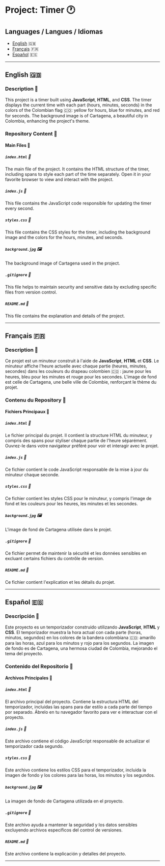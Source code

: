 # Project: Timer 🕐

## Languages / Langues / Idiomas
- [English](#english) 🇬🇧
- [Français](#français) 🇫🇷
- [Español](#español) 🇪🇸

---

## English 🇬🇧

### Description 🎨

This project is a timer built using **JavaScript**, **HTML**, and **CSS**. The timer displays the current time with each part (hours, minutes, seconds) in the colors of the Colombian flag 🇨🇴: yellow for hours, blue for minutes, and red for seconds. The background image is of Cartagena, a beautiful city in Colombia, enhancing the project's theme.

### Repository Content 📂

#### Main Files 📄

##### `index.html` 📄
The main file of the project. It contains the HTML structure of the timer, including spans to style each part of the time separately. Open it in your favorite browser to view and interact with the project.

##### `index.js` 📜
This file contains the JavaScript code responsible for updating the timer every second.

##### `styles.css` 🎨
This file contains the CSS styles for the timer, including the background image and the colors for the hours, minutes, and seconds.

##### `background.jpg` 🖼️
The background image of Cartagena used in the project.

##### `.gitignore` 🚫
This file helps to maintain security and sensitive data by excluding specific files from version control.

##### `README.md` 📝
This file contains the explanation and details of the project.

---

## Français 🇫🇷

### Description 🎨

Ce projet est un minuteur construit à l'aide de **JavaScript**, **HTML** et **CSS**. Le minuteur affiche l'heure actuelle avec chaque partie (heures, minutes, secondes) dans les couleurs du drapeau colombien 🇨🇴 : jaune pour les heures, bleu pour les minutes et rouge pour les secondes. L'image de fond est celle de Cartagena, une belle ville de Colombie, renforçant le thème du projet.

### Contenu du Repository 📂

#### Fichiers Principaux 📄

##### `index.html` 📄
Le fichier principal du projet. Il contient la structure HTML du minuteur, y compris des spans pour styliser chaque partie de l'heure séparément. Ouvrez-le dans votre navigateur préféré pour voir et interagir avec le projet.

##### `index.js` 📜
Ce fichier contient le code JavaScript responsable de la mise à jour du minuteur chaque seconde.

##### `styles.css` 🎨
Ce fichier contient les styles CSS pour le minuteur, y compris l'image de fond et les couleurs pour les heures, les minutes et les secondes.

##### `background.jpg` 🖼️
L'image de fond de Cartagena utilisée dans le projet.

##### `.gitignore` 🚫
Ce fichier permet de maintenir la sécurité et les données sensibles en excluant certains fichiers du contrôle de version.

##### `README.md` 📝
Ce fichier contient l'explication et les détails du projet.

---

## Español 🇪🇸

### Descripción 🎨

Este proyecto es un temporizador construido utilizando **JavaScript**, **HTML** y **CSS**. El temporizador muestra la hora actual con cada parte (horas, minutos, segundos) en los colores de la bandera colombiana 🇨🇴: amarillo para las horas, azul para los minutos y rojo para los segundos. La imagen de fondo es de Cartagena, una hermosa ciudad de Colombia, mejorando el tema del proyecto.

### Contenido del Repositorio 📂

#### Archivos Principales 📄

##### `index.html` 📄
El archivo principal del proyecto. Contiene la estructura HTML del temporizador, incluidas las spans para dar estilo a cada parte del tiempo por separado. Ábrelo en tu navegador favorito para ver e interactuar con el proyecto.

##### `index.js` 📜
Este archivo contiene el código JavaScript responsable de actualizar el temporizador cada segundo.

##### `styles.css` 🎨
Este archivo contiene los estilos CSS para el temporizador, incluida la imagen de fondo y los colores para las horas, los minutos y los segundos.

##### `background.jpg` 🖼️
La imagen de fondo de Cartagena utilizada en el proyecto.

##### `.gitignore` 🚫
Este archivo ayuda a mantener la seguridad y los datos sensibles excluyendo archivos específicos del control de versiones.

##### `README.md` 📝
Este archivo contiene la explicación y detalles del proyecto.

---
